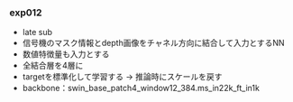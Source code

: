 ### exp012

- late sub
- 信号機のマスク情報とdepth画像をチャネル方向に結合して入力とするNN
- 数値特徴量も入力とする
- 全結合層を4層に
- targetを標準化して学習する → 推論時にスケールを戻す
- backbone：swin_base_patch4_window12_384.ms_in22k_ft_in1k
